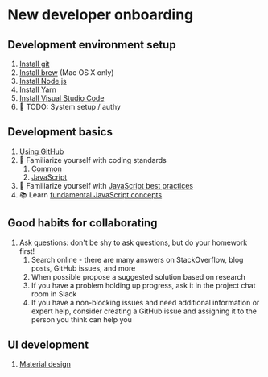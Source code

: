 # New developer onboarding

## Development environment setup

1. [Install git](tools/git.md)
1. [Install brew](tools/brew.md) (Mac OS X only)
1. [Install Node.js](tools/nodejs.md)
1. [Install Yarn](tools/npm.md)
1. [Install Visual Studio Code](tools/code-editor.md#installation-and-configuration)
1. :construction: TODO: System setup / authy

## Development basics

1. [Using GitHub](tools/github.md)
1. :bookmark_tabs: Familiarize yourself with coding standards
	1. [Common](standards/common.md)
	1. [JavaScript](standards/javascript.md)
1. :bookmark_tabs: Familiarize yourself with [JavaScript best practices](bestpractices/javascript.md)
1. :books: Learn [fundamental JavaScript concepts](languages/javascript.md#fundamental-concepts)

## Good habits for collaborating

1. Ask questions: don't be shy to ask questions, but do your homework first!
	1. Search online - there are many answers on StackOverflow, blog posts, GitHub issues, and more
	1. When possible propose a suggested solution based on research
	1. If you have a problem holding up progress, ask it in the project chat room in Slack
	1. If you have a non-blocking issues and need additional information or expert help, consider creating a GitHub issue and assigning it to the person you think can help you

## UI development

1. [Material design](https://material.io/guidelines/)
